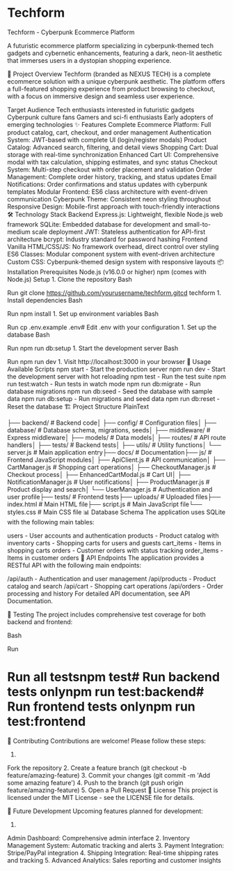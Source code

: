 # Techform

Techform - Cyberpunk Ecommerce Platform

A futuristic ecommerce platform specializing in cyberpunk-themed tech gadgets and cybernetic enhancements, featuring a dark, neon-lit aesthetic that immerses users in a dystopian shopping experience.

🎯 Project Overview
Techform (branded as NEXUS TECH) is a complete ecommerce solution with a unique cyberpunk aesthetic. The platform offers a full-featured shopping experience from product browsing to checkout, with a focus on immersive design and seamless user experience.

Target Audience
Tech enthusiasts interested in futuristic gadgets
Cyberpunk culture fans
Gamers and sci-fi enthusiasts
Early adopters of emerging technologies
✨ Features
Complete Ecommerce Platform: Full product catalog, cart, checkout, and order management
Authentication System: JWT-based with complete UI (login/register modals)
Product Catalog: Advanced search, filtering, and detail views
Shopping Cart: Dual storage with real-time synchronization
Enhanced Cart UI: Comprehensive modal with tax calculation, shipping estimates, and sync status
Checkout System: Multi-step checkout with order placement and validation
Order Management: Complete order history, tracking, and status updates
Email Notifications: Order confirmations and status updates with cyberpunk templates
Modular Frontend: ES6 class architecture with event-driven communication
Cyberpunk Theme: Consistent neon styling throughout
Responsive Design: Mobile-first approach with touch-friendly interactions
🛠️ Technology Stack
Backend
Express.js: Lightweight, flexible Node.js web framework
SQLite: Embedded database for development and small-to-medium scale deployment
JWT: Stateless authentication for API-first architecture
bcrypt: Industry standard for password hashing
Frontend
Vanilla HTML/CSS/JS: No framework overhead, direct control over styling
ES6 Classes: Modular component system with event-driven architecture
Custom CSS: Cyberpunk-themed design system with responsive layouts
📦 Installation
Prerequisites
Node.js (v16.0.0 or higher)
npm (comes with Node.js)
Setup
1.
Clone the repository
Bash



Run
git clone https://github.com/yourusername/techform.gitcd techform
1.
Install dependencies
Bash



Run
npm install
1.
Set up environment variables
Bash



Run
cp .env.example .env# Edit .env with your configuration
1.
Set up the database
Bash



Run
npm run db:setup
1.
Start the development server
Bash



Run
npm run dev
1.
Visit http://localhost:3000 in your browser
🚀 Usage
Available Scripts
npm start - Start the production server
npm run dev - Start the development server with hot reloading
npm test - Run the test suite
npm run test:watch - Run tests in watch mode
npm run db:migrate - Run database migrations
npm run db:seed - Seed the database with sample data
npm run db:setup - Run migrations and seed data
npm run db:reset - Reset the database
🏗️ Project Structure
PlainText



├── backend/               # Backend code│   ├── config/           # Configuration files│   ├── database/         # Database schema, migrations, seeds│   ├── middleware/       # Express middleware│   ├── models/           # Data models│   ├── routes/           # API route handlers│   ├── tests/            # Backend tests│   ├── utils/            # Utility functions│   └── server.js         # Main application entry├── docs/                 # Documentation├── js/                   # Frontend JavaScript modules│   ├── ApiClient.js      # API communication│   ├── CartManager.js    # Shopping cart operations│   ├── CheckoutManager.js # Checkout process│   ├── EnhancedCartModal.js # Cart UI│   ├── NotificationManager.js # User notifications│   ├── ProductManager.js # Product display and search│   └── UserManager.js    # Authentication and user profile├── tests/                # Frontend tests├── uploads/              # Uploaded files├── index.html           # Main HTML file├── script.js            # Main JavaScript file└── styles.css           # Main CSS file
📊 Database Schema
The application uses SQLite with the following main tables:

users - User accounts and authentication
products - Product catalog with inventory
carts - Shopping carts for users and guests
cart_items - Items in shopping carts
orders - Customer orders with status tracking
order_items - Items in customer orders
🔌 API Endpoints
The application provides a RESTful API with the following main endpoints:

/api/auth - Authentication and user management
/api/products - Product catalog and search
/api/cart - Shopping cart operations
/api/orders - Order processing and history
For detailed API documentation, see API Documentation.

🧪 Testing
The project includes comprehensive test coverage for both backend and frontend:

Bash



Run
# Run all testsnpm test# Run backend tests onlynpm run test:backend# Run frontend tests onlynpm run test:frontend
🤝 Contributing
Contributions are welcome! Please follow these steps:

1.
Fork the repository
2.
Create a feature branch (git checkout -b feature/amazing-feature)
3.
Commit your changes (git commit -m 'Add some amazing feature')
4.
Push to the branch (git push origin feature/amazing-feature)
5.
Open a Pull Request
📝 License
This project is licensed under the MIT License - see the LICENSE file for details.

🔮 Future Development
Upcoming features planned for development:

1.
Admin Dashboard: Comprehensive admin interface
2.
Inventory Management System: Automatic tracking and alerts
3.
Payment Integration: Stripe/PayPal integration
4.
Shipping Integration: Real-time shipping rates and tracking
5.
Advanced Analytics: Sales reporting and customer insights
